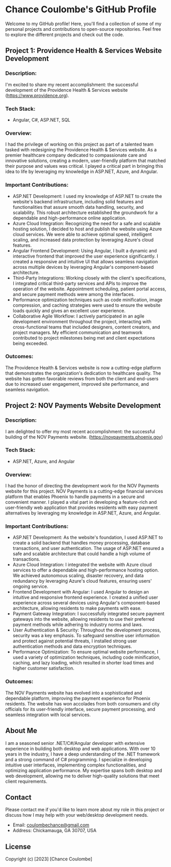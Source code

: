 # Chance Coulombe's GitHub Profile

Welcome to my GitHub profile! Here, you'll find a collection of some of my personal projects and contributions to open-source repositories. Feel free to explore the different projects and check out the code.

## Project 1: Providence Health & Services Website Development

### Description:
I'm excited to share my recent accomplishment: the successful development of the Providence Health & Services website (https://www.providence.org).

### Tech Stack:
- Angular, C#, ASP.NET, SQL

### Overview:

I had the privilege of working on this project as part of a talented team tasked with redesigning the Providence Health & Services website. As a premier healthcare company dedicated to compassionate care and innovative solutions, creating a modern, user-friendly platform that matched their purpose and values was critical. I played a critical part in bringing this idea to life by leveraging my knowledge in ASP.NET, Azure, and Angular.

### Important Contributions:
- ASP.NET Development: I used my knowledge of ASP.NET to create the website's backend infrastructure, including solid features and functionalities that assure smooth data handling, security, and scalability. This robust architecture established the groundwork for a dependable and high-performance online application.
- Azure Cloud Integration: Recognizing the need for a safe and scalable hosting solution, I decided to host and publish the website using Azure cloud services. We were able to achieve optimal speed, intelligent scaling, and increased data protection by leveraging Azure's cloud features.
- Angular Frontend Development: Using Angular, I built a dynamic and interactive frontend that improved the user experience significantly. I created a responsive and intuitive UI that allows seamless navigation across multiple devices by leveraging Angular's component-based architecture.
- Third-Party Integrations: Working closely with the client's specifications, I integrated critical third-party services and APIs to improve the operation of the website. Appointment scheduling, patient portal access, and secure payment methods were among the interfaces.
- Performance optimization techniques such as code minification, image compression, and caching strategies were used to ensure the website loads quickly and gives an excellent user experience.
- Collaborative Agile Workflow: I actively participated in an agile development environment throughout the project, interacting with cross-functional teams that included designers, content creators, and project managers. My efficient communication and teamwork contributed to project milestones being met and client expectations being exceeded.

### Outcomes:

The Providence Health & Services website is now a cutting-edge platform that demonstrates the organization's dedication to healthcare quality. The website has gotten favorable reviews from both the client and end-users due to increased user engagement, improved site performance, and seamless navigation.


## Project 2: NOV Payments Website Development

### Description:
I am delighted to offer my most recent accomplishment: the successful building of the NOV Payments website. (https://novpayments.phoenix.gov)

### Tech Stack:
- ASP.NET, Azure, and Angular

### Overview:

I had the honor of directing the development work for the NOV Payments website for this project. NOV Payments is a cutting-edge financial services platform that enables Phoenix to handle payments in a secure and convenient manner. I played a vital part in developing a feature-rich and user-friendly web application that provides residents with easy payment alternatives by leveraging my knowledge in ASP.NET, Azure, and Angular.

### Important Contributions:
- ASP.NET Development: As the website's foundation, I used ASP.NET to create a solid backend that handles money processing, database transactions, and user authentication. The usage of ASP.NET ensured a safe and scalable architecture that could handle a high volume of transactions.
- Azure Cloud Integration: I integrated the website with Azure cloud services to offer a dependable and high-performance hosting option. We achieved autonomous scaling, disaster recovery, and data redundancy by leveraging Azure's cloud features, ensuring users' ongoing service.
- Frontend Development with Angular: I used Angular to design an intuitive and responsive frontend experience. I created a unified user experience across several devices using Angular's component-based architecture, allowing residents to make payments with ease.
- Payment Gateway Integration: I successfully integrated secure payment gateways into the website, allowing residents to use their preferred payment methods while adhering to industry norms and laws.
- User Authentication & Security: Throughout the development process, security was a key emphasis. To safeguard sensitive user information and protect against potential threats, I installed strong user authentication methods and data encryption techniques.
- Performance Optimization: To ensure optimal website performance, I used a variety of optimization techniques, including code minification, caching, and lazy loading, which resulted in shorter load times and higher customer satisfaction.  

### Outcomes:

The NOV Payments website has evolved into a sophisticated and dependable platform, improving the payment experience for Phoenix residents. The website has won accolades from both consumers and city officials for its user-friendly interface, secure payment processing, and seamless integration with local services.

## About Me

I am a seasoned senior .NET/C#/Angular developer with extensive experience in building both desktop and web applications. With over 10 years in the industry, I have a deep understanding of the .NET framework and a strong command of C# programming. I specialize in developing intuitive user interfaces, implementing complex functionalities, and optimizing application performance. My expertise spans both desktop and web development, allowing me to deliver high-quality solutions that meet client requirements.

## Contact

Please contact me if you'd like to learn more about my role in this project or discuss how I may help with your web/desktop development needs.
- Email: coulombechance@gmail.com
- Address: Chickamauga, GA 30707, USA

## License

Copyright (c) [2023] [Chance Coulombe]
